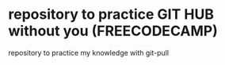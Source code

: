 # repository to practice GIT HUB without you (FREECODECAMP)
repository to practice my knowledge with git-pull
